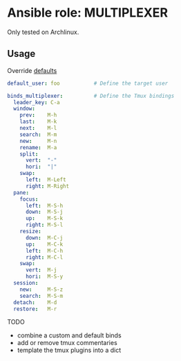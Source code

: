 # Ansible role: MULTIPLEXER

Only tested on Archlinux.

## Usage
Override [defaults](https://github.com/lunics/ansible_role_multiplexer/blob/main/defaults/main.yml)
```yaml
default_user: foo           # Define the target user

binds_multiplexer:          # Define the Tmux bindings
  leader_key: C-a
  window:
    prev:    M-h
    last:    M-k
    next:    M-l
    search:  M-m
    new:     M-n
    rename:  M-a
    split:
      vert:  "-"
      hori:  "|"
    swap:
      left:  M-Left
      right: M-Right
  pane:
    focus:
      left:  M-S-h
      down:  M-S-j
      up:    M-S-k
      right: M-S-l
    resize:
      down:  M-C-j
      up:    M-C-k
      left:  M-C-h
      right: M-C-l
    swap:
      vert:  M-j
      hori:  M-S-y
  session:
    new:     M-S-z
    search:  M-S-m
  detach:    M-d
  restore:   M-r
```

TODO
- combine a custom and default binds
- add or remove tmux commentaries
- template the tmux plugins into a dict
